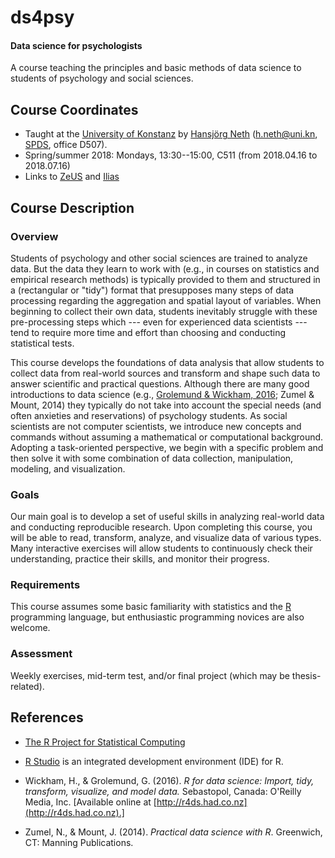# ds4psy

#### Data science for psychologists

A course teaching the principles and basic methods of data science to students of psychology and social sciences.

## Course Coordinates

* Taught at the [University of Konstanz](https://www.uni-konstanz.de/) by [Hansjörg Neth](http://neth.de/) (<h.neth@uni.kn>,  [SPDS](https://www.spds.uni-konstanz.de/), office D507).
* Spring/summer 2018: Mondays, 13:30--15:00, C511 (from 2018.04.16 to 2018.07.16) 
* Links to [ZeUS](https://zeus.uni-konstanz.de:443/hioserver/pages/startFlow.xhtml?_flowId=showEvent-flow&unitId=5101&termYear=2018&termTypeValueId=1&navigationPosition=hisinoneLehrorganisation,examEventOverviewOwn) and [Ilias](https://ilias.uni-konstanz.de/ilias/goto_ilias_uni_crs_758039.html)


## Course Description

### Overview

Students of psychology and other social sciences are trained to analyze data. But the data they learn to work with (e.g., in courses on statistics and empirical research methods) is typically provided to them and structured in a (rectangular or "tidy") format that presupposes many steps of data processing regarding the aggregation and spatial layout of variables.  When beginning to collect their own data, students inevitably struggle with these pre-processing steps which --- even for experienced data scientists --- tend to require more time and effort than choosing and conducting statistical tests. 

This course develops the foundations of data analysis that allow students to collect data from real-world sources and transform and shape such data to answer scientific and practical questions. Although there are many good introductions to data science (e.g., [Grolemund & Wickham, 2016](http://r4ds.had.co.nz/); Zumel & Mount, 2014) they typically do not take into account the special needs (and often anxieties and reservations) of psychology students. As social scientists are not computer scientists, we introduce new concepts and commands without assuming a mathematical or computational background. Adopting a task-oriented perspective, we begin with a specific problem and then solve it with some combination of data collection, manipulation, modeling, and visualization.


### Goals

Our main goal is to develop a set of useful skills in analyzing real-world data and conducting reproducible research. Upon completing this course, you will be able to read, transform, analyze, and visualize data of various types. Many interactive exercises will allow students to continuously check their understanding, practice their skills, and monitor their progress.


### Requirements

This course assumes some basic familiarity with statistics and the [R](http://www.r-project.org/) programming language, but enthusiastic programming novices are also welcome. 


### Assessment

Weekly exercises, mid-term test, and/or final project (which may be thesis-related).


## References

- [The R Project for Statistical Computing](http://www.r-project.org/)

- [R Studio](http://www.rstudio.com/) is an integrated development environment (IDE) for R.

- Wickham, H., & Grolemund, G. (2016). _R for data science: Import, tidy, transform, visualize, and model data._ 
Sebastopol, Canada: O'Reilly Media, Inc.  [Available online at [http://r4ds.had.co.nz](http://r4ds.had.co.nz).]

- Zumel, N., & Mount, J. (2014). _Practical data science with R_. Greenwich, CT: Manning Publications.
